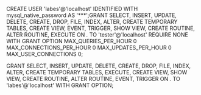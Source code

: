 CREATE USER 'labes'@'localhost' IDENTIFIED WITH mysql_native_password AS '***';GRANT SELECT, INSERT, UPDATE, DELETE, CREATE, DROP, FILE, INDEX, ALTER, CREATE TEMPORARY TABLES, CREATE VIEW, EVENT, TRIGGER, SHOW VIEW, CREATE ROUTINE, ALTER ROUTINE, EXECUTE ON *.* TO 'tester'@'localhost' REQUIRE NONE WITH GRANT OPTION MAX_QUERIES_PER_HOUR 0 MAX_CONNECTIONS_PER_HOUR 0 MAX_UPDATES_PER_HOUR 0 MAX_USER_CONNECTIONS 0;

GRANT SELECT, INSERT, UPDATE, DELETE, CREATE, DROP, FILE, INDEX, ALTER, CREATE TEMPORARY TABLES, EXECUTE, CREATE VIEW, SHOW VIEW, CREATE ROUTINE, ALTER ROUTINE, EVENT, TRIGGER ON *.* TO 'labes'@'localhost' WITH GRANT OPTION;
